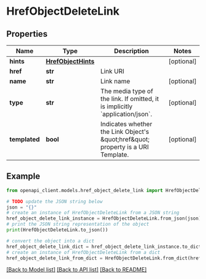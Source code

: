 # HrefObjectDeleteLink


## Properties

Name | Type | Description | Notes
------------ | ------------- | ------------- | -------------
**hints** | [**HrefObjectHints**](HrefObjectHints.md) |  | [optional] 
**href** | **str** | Link URI | 
**name** | **str** | Link name | [optional] 
**type** | **str** | The media type of the link. If omitted, it is implicitly &#x60;application/json&#x60;. | [optional] 
**templated** | **bool** | Indicates whether the Link Object&#39;s \&quot;href\&quot; property is a URI Template. | [optional] 

## Example

```python
from openapi_client.models.href_object_delete_link import HrefObjectDeleteLink

# TODO update the JSON string below
json = "{}"
# create an instance of HrefObjectDeleteLink from a JSON string
href_object_delete_link_instance = HrefObjectDeleteLink.from_json(json)
# print the JSON string representation of the object
print(HrefObjectDeleteLink.to_json())

# convert the object into a dict
href_object_delete_link_dict = href_object_delete_link_instance.to_dict()
# create an instance of HrefObjectDeleteLink from a dict
href_object_delete_link_from_dict = HrefObjectDeleteLink.from_dict(href_object_delete_link_dict)
```
[[Back to Model list]](../README.md#documentation-for-models) [[Back to API list]](../README.md#documentation-for-api-endpoints) [[Back to README]](../README.md)


